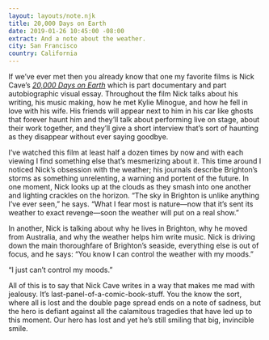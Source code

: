 ```yaml
---
layout: layouts/note.njk
title: 20,000 Days on Earth
date: 2019-01-26 10:45:00 -08:00
extract: And a note about the weather.
city: San Francisco
country: California
---
```


If we’ve ever met then you already know that one my favorite films is Nick Cave’s _[20,000 Days on Earth](https://letterboxd.com/film/20000-days-on-earth/)_ which is part documentary and part autobiographic visual essay. Throughout the film Nick talks about his writing, his music making, how he met Kylie Minogue, and how he fell in love with his wife. His friends will appear next to him in his car like ghosts that forever haunt him and they’ll talk about performing live on stage, about their work together, and they’ll give a short interview that’s sort of haunting as they disappear without ever saying goodbye.

I’ve watched this film at least half a dozen times by now and with each viewing I find something else that’s mesmerizing about it. This time around I noticed Nick’s obsession with the weather; his journals describe Brighton’s storms as something unrelenting, a warning and portent of the future. In one moment, Nick looks up at the clouds as they smash into one another and lighting crackles on the horizon. “The sky in Brighton is unlike anything I’ve ever seen,” he says. “What I fear most is nature—now that it’s sent its weather to exact revenge—soon the weather will put on a real show.”

In another, Nick is talking about why he lives in Brighton, why he moved from Australia, and why the weather helps him write music. Nick is driving down the main thoroughfare of Brighton’s seaside, everything else is out of focus, and he says: “You know I can control the weather with my moods.”

“I just can’t control my moods.”

All of this is to say that Nick Cave writes in a way that makes me mad with jealousy. It’s last-panel-of-a-comic-book-stuff. You the know the sort, where all is lost and the double page spread ends on a note of sadness, but the hero is defiant against all the calamitous tragedies that have led up to this moment. Our hero has lost and yet he’s still smiling that big, invincible smile.
